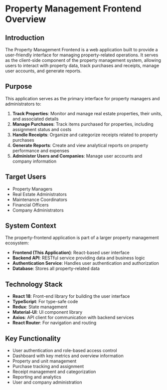 # Property Management Frontend Overview

## Introduction

The Property Management Frontend is a web application built to provide a user-friendly interface for managing property-related operations. It serves as the client-side component of the property management system, allowing users to interact with property data, track purchases and receipts, manage user accounts, and generate reports.

## Purpose

This application serves as the primary interface for property managers and administrators to:

1. **Track Properties**: Monitor and manage real estate properties, their units, and associated details
2. **Manage Purchases**: Track items purchased for properties, including assignment status and costs
3. **Handle Receipts**: Organize and categorize receipts related to property purchases
4. **Generate Reports**: Create and view analytical reports on property performance and expenses
5. **Administer Users and Companies**: Manage user accounts and company information

## Target Users

- Property Managers
- Real Estate Administrators
- Maintenance Coordinators
- Financial Officers
- Company Administrators

## System Context

The property-frontend application is part of a larger property management ecosystem:

- **Frontend (This Application)**: React-based user interface
- **Backend API**: RESTful service providing data and business logic
- **Authentication Service**: Handles user authentication and authorization
- **Database**: Stores all property-related data

## Technology Stack

- **React 18**: Front-end library for building the user interface
- **TypeScript**: For type-safe code
- **Redux**: State management
- **Material-UI**: UI component library
- **Axios**: API client for communication with backend services
- **React Router**: For navigation and routing

## Key Functionality

- User authentication and role-based access control
- Dashboard with key metrics and overview information
- Property and unit management
- Purchase tracking and assignment
- Receipt management and categorization
- Reporting and analytics
- User and company administration